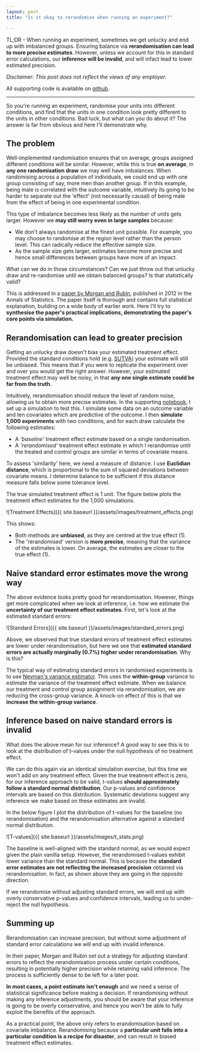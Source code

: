 ```yaml
---
layout: post
title: "Is it okay to rerandomise when running an experiment?"

---
```


TL;DR - When running an experiment, sometimes we get unlucky and end up with imbalanced groups. Ensuring balance via **rerandomisation can lead to more precise estimates**. However, unless we account for this in standard error calculations, our **inference will be invalid**, and will infact lead to lower estimated precision.

*Disclaimer: This post does not reflect the views of any employer.*

All supporting code is available on [github](https://github.com/jackblun/rerandomisation/blob/main/Rerandomisation.ipynb).

---

So you're running an experiment, randomise your units into different conditions, and find that the units in one condition look pretty different to the units in other conditions. Bad luck, but what can you do about it? The answer is far from obvious and here I'll demonstrate why.



## The problem

Well-implemented randomisation ensures that on average, groups assigned different conditions will be similar. However, while this is true **on average**, in **any one randomisation draw** we may well have imbalances. When randomising across a population of individuals, we could end up with one group consisting of say, more men than another group. If in this example, being male is correlated with the outcome variable, intuitively its going to be harder to separate out the 'effect' (not necessarily causal) of being male from the effect of being in one experimental condition.

This type of imbalance becomes less likely as the number of units gets larger. However we **may still worry even in large samples** because:
- We don't always randomise at the finest unit possible. For example, you may choose to randomise at the region level rather than the person level. This can radically reduce the effective sample size.
- As the sample size gets larger, estimates become more precise and hence small differences between groups have more of an impact.

What can we do in those circumstances? Can we just throw out that unlucky draw and re-randomise until we obtain balanced groups? Is that statistically valid?

This is addressed in a [paper by Morgan and Rubin](https://arxiv.org/pdf/1207.5625.pdf), published in 2012 in the Annals of Statistics. The paper itself is thorough and contains full statistical explanation, building on a wide body of earlier work. Here I'll try to **synthesise the paper's practical implications, demonstrating the paper's core points via simulation.** 

## Rerandomisation can lead to greater precision

Getting an unlucky draw doesn't bias your estimated treatment effect. Provided the standard conditions hold (e.g. [SUTVA](https://en.wikipedia.org/wiki/Rubin_causal_model#Stable_unit_treatment_value_assumption_(SUTVA))) your estimate will still be unbiased. This means that if you were to replicate the experiment over and over you would get the right answer. However, your estimated treatment effect may well be noisy, in that **any one single estimate could be far from the truth.**

Intuitively, rerandomisation should reduce the level of random noise, allowing us to obtain more precise estimates. In the supporting [notebook](https://github.com/jackblun/rerandomisation/blob/main/Rerandomisation.ipynb), I set up a simulation to test this. I simulate some data on an outcome variable and ten covariates which are predictive of the outcome. I then **simulate 1,000 experiments** with two conditions, and for each draw calculate the following estimates:
- A *'baseline'* treatment effect estimate based on a single randomisation.
- A *'rerandomised'* treatment effect estimate in which I rerandomise until the treated and control groups are similar in terms of covariate means.

To assess 'similarity' here, we need a measure of distance. I use **Euclidian distance**, which is proportional to the sum of squared deviations between covariate means. I determine balance to be sufficient if this distance measure falls below some tolerance level. 

The true simulated treatment effect is 1 unit. The figure below plots the treatment effect estimates for the 1,000 simulations.

![Treatment Effects]({{ site.baseurl }}/assets/images/treatment_effects.png)

This shows:
- Both methods are **unbiased**, as they are centred at the true effect (1).
- The 'rerandomised' version is **more precise**, meaning that the variance of the estimates is lower. On average, the estimates are closer to the true effect (1).

## Naive standard error estimates move the wrong way

The above evidence looks pretty good for rerandomisation. However, things get more complicated when we look at inference, i.e. how we estimate the **uncertainty of our treatment effect estimates**. First, let's look at the estimated standard errors:

![Standard Errors]({{ site.baseurl }}/assets/images/standard_errors.png)

Above, we observed that true standard errors of treatment effect estimates are lower under rerandomisation, but here we see that **estimated standard errors are actually marginally (0.7%) higher under rerandomisation**. Why is this?

The typical way of estimating standard errors in randomised experiments is to use [Neyman's variance estimator](https://imai.fas.harvard.edu/teaching/files/ate.pdf). This uses the **within-group** variance to estimate the variance of the treatment effect estimate. When we balance our treatment and control group assignment via rerandomisation, we are reducing the cross-group variance. A knock-on effect of this is that we **increase the within-group variance**. 

## Inference based on naive standard errors is invalid

What does the above mean for our inference? A good way to see this is to look at the distribution of t-values under the null hypothesis of no treatment effect. 

We can do this again via an identical simulation exercise, but this time we won't add on any treatment effect. Given the true treatment effect is zero, for our inference approach to be valid, t-values **should approximately follow a standard normal distribution**. Our p-values and confidence intervals are based on this distribution. Systematic deviations suggest any inference we make based on these estimates are invalid.

In the below figure I plot the distribution of t-values for the baseline (no rerandomisation) and the rerandomisation alternative against a standard normal distribution.

![T-values]({{ site.baseurl }}/assets/images/t_stats.png)

The baseline is well-aligned with the standard normal, as we would expect given the plain vanilla setup. However, the rerandomised t-values exhibit lower variance than the standard normal. This is because the **standard error estimates are not reflecting the increased precision** obtained via rerandomisation. In fact, as shown above they are going in the opposite direction.

If we rerandomise without adjusting standard errors, we will end up with overly conservative p-values and confidence intervals, leading us to under-reject the null hypothesis.

## Summing up

Rerandomisation can increase precision, but without some adjustment of standard error calculations we will end up with invalid inference. 

In their paper, Morgan and Rubin set out a strategy for adjusting standard errors to reflect the rerandomisation process under certain conditions, resulting in potentially higher precision while retaining valid inference. The process is sufficiently dense to be left for a later post.

**In most cases, a point estimate isn't enough** and we need a sense of statistical significance before making a decision. If rerandomising without making any inference adjustments, you should be aware that your inference is going to be overly conservative, and hence you won't be able to fully exploit the benefits of the approach. 

As a practical point, the above only refers to erandomisation based on covariate imbalance. Rerandomising because a **particular unit falls into a particular condition is a recipe for disaster**, and can result in biased treatment effect estimates.
